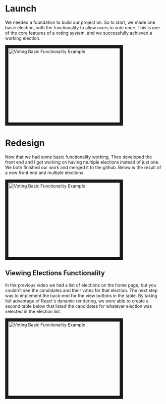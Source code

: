 ﻿# Launch
We needed a foundation to build our project on. So to start, we made one basic election, with the functionality to allow users to vote once. This is one of the core features of a voting system, and we successfully achieved a working election. 

<a href="http://www.youtube.com/watch?feature=player_embedded&v=JMlli2tj51w
" target="_blank"><img src="http://img.youtube.com/vi/JMlli2tj51w/0.jpg" 
alt="Voting Basic Functionality Example" width="360" height="240" border="10" /></a>

# Redesign

Now that we had some basic functionality working, Theo developed the front end and I got working on having multiple elections instead of just one. We both finished our work and merged it to the github. Below is the result of a new front end and multiple elections. 

 <a href="http://www.youtube.com/watch?feature=player_embedded&v=dARdN_twUhU
" target="_blank"><img src="http://img.youtube.com/vi/dARdN_twUhU/0.jpg" 
alt="Voting Basic Functionality Example" width="360" height="240" border="10" /></a>

## Viewing Elections Functionality

In the previous video we had a list of elections on the home page, but you couldn't see the candidates and their votes for that election. The next step was to implement the back-end for the view buttons in the table. By taking full advantage of React's dynamic rendering, we were able to create a second table below that listed the candidates for whatever election was selected in the election list.

 <a href="http://www.youtube.com/watch?feature=player_embedded&v=o7jskUugHNk
" target="_blank"><img src="http://img.youtube.com/vi/o7jskUugHNk/0.jpg" 
alt="Voting Basic Functionality Example" width="360" height="240" border="10" /></a>

